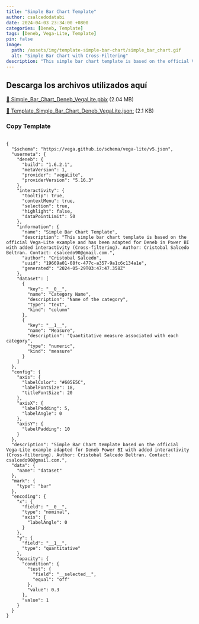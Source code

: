 ```yaml
---
title: "Simple Bar Chart Template"
author: csalcedodatabi
date: 2024-04-03 23:34:00 +0800
categories: [Deneb, Template]
tags: [Deneb, Vega-Lite, Template]
pin: false
image:
  path: /assets/img/template-simple-bar-chart/simple_bar_chart.gif
  alt: "Simple Bar Chart with Cross-Filtering"
description: "This simple bar chart template is based on the official Vega-Lite example and has been adapted for Deneb in Power BI with added interactivity (Cross-filtering)."
---
```


## Descarga los archivos utilizados aquí

[🔽 Simple_Bar_Chart_Deneb_VegaLite.pbix](https://github.com/CSalcedoDataBI/PowerBI-Deneb/raw/main/Simple_Bar_Chart/Files/Simple_Bar_Chart.pbix) (2.04 MB)

[🔽 Template_Simple_Bar_Chart_Deneb_VegaLite.json:](https://github.com/CSalcedoDataBI/PowerBI-Deneb/blob/34abf4e1d64e132a41cdc554d11e9c87843db620/Simple_Bar_Chart/Files/Simple_Bar_Chart.json) (2.1 KB)

### Copy Template

<pre class="highlight"><code>
{
  "$schema": "https://vega.github.io/schema/vega-lite/v5.json",
  "usermeta": {
    "deneb": {
      "build": "1.6.2.1",
      "metaVersion": 1,
      "provider": "vegaLite",
      "providerVersion": "5.16.3"
    },
    "interactivity": {
      "tooltip": true,
      "contextMenu": true,
      "selection": true,
      "highlight": false,
      "dataPointLimit": 50
    },
    "information": {
      "name": "Simple Bar Chart Template",
      "description": "This simple bar chart template is based on the official Vega-Lite example and has been adapted for Deneb in Power BI with added interactivity (Cross-filtering). Author: Cristobal Salcedo Beltran. Contact: csalcedo90@gmail.com.",
      "author": "Cristobal Salcedo",
      "uuid": "19669a01-08fc-477c-a357-9a1c6c134a1e",
      "generated": "2024-05-29T03:47:47.358Z"
    },
    "dataset": [
      {
        "key": "__0__",
        "name": "Category Name",
        "description": "Name of the category",
        "type": "text",
        "kind": "column"
      },
      {
        "key": "__1__",
        "name": "Measure",
        "description": "Quantitative measure associated with each category",
        "type": "numeric",
        "kind": "measure"
      }
    ]
  },
  "config": {
    "axis": {
      "labelColor": "#605E5C",
      "labelFontSize": 18,
      "titleFontSize": 20
    },
    "axisX": {
      "labelPadding": 5,
      "labelAngle": 0
    },
    "axisY": {
      "labelPadding": 10
    }
  },
  "description": "Simple Bar Chart template based on the official Vega-Lite example adapted for Deneb Power BI with added interactivity (Cross-filtering). Author: Cristobal Salcedo Beltran. Contact: csalcedo90@gmail.com.",
  "data": {
    "name": "dataset"
  },
  "mark": {
    "type": "bar"
  },
  "encoding": {
    "x": {
      "field": "__0__",
      "type": "nominal",
      "axis": {
        "labelAngle": 0
      }
    },
    "y": {
      "field": "__1__",
      "type": "quantitative"
    },
    "opacity": {
      "condition": {
        "test": {
          "field": "__selected__",
          "equal": "off"
        },
        "value": 0.3
      },
      "value": 1
    }
  }
}

</code></pre>
